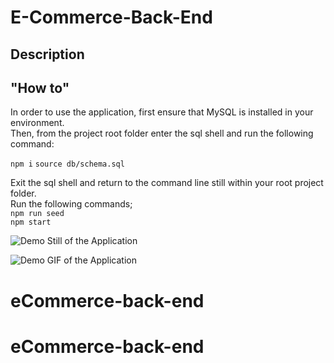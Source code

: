 # E-Commerce-Back-End

## Description 


## "How to"

 In order to use the application, first ensure that MySQL is installed in your environment.    
 Then, from the project root folder enter the sql shell and run the following command:          

`npm i`
`source db/schema.sql`    


Exit the sql shell and return to the command line still within your root project folder.      
Run the following commands;          
`npm run seed`    
`npm start`    

![Demo Still of the Application](doc/demo_still.png?raw=true "Demo of the Application")    

![Demo GIF of the Application](doc/gif/db_start_gif.gif?raw=true "Demo of the Application")     







# eCommerce-back-end
# eCommerce-back-end
